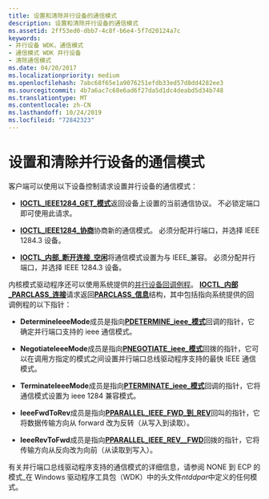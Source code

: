 ```yaml
---
title: 设置和清除并行设备的通信模式
description: 设置和清除并行设备的通信模式
ms.assetid: 2ff53ed0-dbb7-4c8f-b6e4-5f7d20124a7c
keywords:
- 并行设备 WDK，通信模式
- 通信模式 WDK 并行设备
- 清除通信模式
ms.date: 04/20/2017
ms.localizationpriority: medium
ms.openlocfilehash: 7abc68f65e1a9076251efdb33ed57d8dd4282ee3
ms.sourcegitcommit: 4b7a6ac7c68e6ad6f27da5d1dc4deabd5d34b748
ms.translationtype: MT
ms.contentlocale: zh-CN
ms.lasthandoff: 10/24/2019
ms.locfileid: "72842323"
---
```

# <a name="setting-and-clearing-a-communication-mode-for-a-parallel-device"></a>设置和清除并行设备的通信模式





客户端可以使用以下设备控制请求设置并行设备的通信模式：

-   [**IOCTL\_IEEE1284\_GET\_模式**](https://docs.microsoft.com/windows-hardware/drivers/ddi/ntddpar/ni-ntddpar-ioctl_ieee1284_get_mode)返回设备上设置的当前通信协议。 不必锁定端口即可使用此请求。

-   [**IOCTL\_IEEE1284\_协商**](https://docs.microsoft.com/windows-hardware/drivers/ddi/ntddpar/ni-ntddpar-ioctl_ieee1284_negotiate)协商新的通信模式。 必须分配并行端口，并选择 IEEE 1284.3 设备。

-   [**IOCTL\_内部\_断开连接\_空闲**](https://docs.microsoft.com/windows-hardware/drivers/ddi/parallel/ni-parallel-ioctl_internal_disconnect_idle)将通信模式设置为与 IEEE\_兼容。 必须分配并行端口，并选择 IEEE 1284.3 设备。

内核模式驱动程序还可以使用系统提供的[并行设备回调例程](https://docs.microsoft.com/windows-hardware/drivers/ddi/index)。 [**IOCTL\_内部\_PARCLASS\_连接**](https://docs.microsoft.com/windows-hardware/drivers/ddi/parallel/ni-parallel-ioctl_internal_parclass_connect)请求返回[**PARCLASS\_信息**](https://docs.microsoft.com/windows-hardware/drivers/ddi/parallel/ns-parallel-_parclass_information)结构，其中包括指向系统提供的回调例程的以下指针：

-   **DetermineIeeeMode**成员是指向[**PDETERMINE\_ieee\_模式**](https://docs.microsoft.com/windows-hardware/drivers/ddi/parallel/nc-parallel-pdetermine_ieee_modes)回调的指针，它确定并行端口支持的 ieee 通信模式。

-   **NegotiateIeeeMode**成员是指向[**PNEGOTIATE\_ieee\_模式**](https://docs.microsoft.com/windows-hardware/drivers/ddi/parallel/nc-parallel-pnegotiate_ieee_mode)回拨的指针，它可以在调用方指定的模式之间设置并行端口总线驱动程序支持的最快 IEEE 通信模式。

-   **TerminateIeeeMode**成员是指向[**PTERMINATE\_ieee\_模式**](https://docs.microsoft.com/windows-hardware/drivers/ddi/parallel/nc-parallel-pterminate_ieee_mode)回调的指针，它将通信模式设置为 ieee 1284 兼容模式。

-   **IeeeFwdToRev**成员是指向[**PPARALLEL\_IEEE\_FWD\_到\_REV**](https://docs.microsoft.com/windows-hardware/drivers/ddi/parallel/nc-parallel-pparallel_ieee_fwd_to_rev)回叫的指针，它将数据传输方向从 forward 改为反转（从写入到读取）。

-   **IeeeRevToFwd**成员是指向[**PPARALLEL\_IEEE\_REV\_\_FWD**](https://docs.microsoft.com/windows-hardware/drivers/ddi/parallel/nc-parallel-pparallel_ieee_rev_to_fwd)回拨的指针，它将传输方向从反向改为向前（从读取到写入）。

有关并行端口总线驱动程序支持的通信模式的详细信息，请参阅 NONE 到 ECP 的模式\_在 Windows 驱动程序工具包（WDK）中的头文件*ntddpar*中定义的任何模式。

 

 




